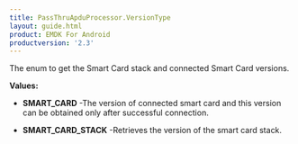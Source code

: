 ```yaml
---
title: PassThruApduProcessor.VersionType
layout: guide.html
product: EMDK For Android
productversion: '2.3'
---
```


The enum to get the Smart Card stack and connected Smart Card versions.

**Values:**

* **SMART_CARD** -The version of connected smart card and this version can be obtained
 only after successful connection.

* **SMART_CARD_STACK** -Retrieves the version of the smart card stack.













